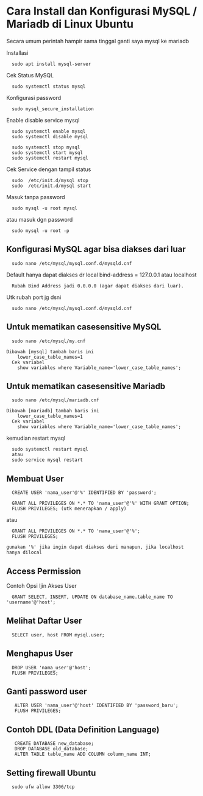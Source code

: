 # Cara Install dan Konfigurasi MySQL / Mariadb di Linux Ubuntu
Secara umum perintah hampir sama tinggal ganti saya mysql ke mariadb

Installasi
```
  sudo apt install mysql-server
```
Cek Status MySQL
```
  sudo systemctl status mysql
```

Konfigurasi password
```
  sudo mysql_secure_installation
```

Enable disable service mysql
```
  sudo systemctl enable mysql
  sudo systemctl disable mysql

  sudo systemctl stop mysql
  sudo systemctl start mysql
  sudo systemctl restart mysql
```

Cek Service dengan tampil status
```
  sudo  /etc/init.d/mysql stop
  sudo  /etc/init.d/mysql start
```

Masuk tanpa password
```
  sudo mysql -u root mysql
```
atau masuk dgn password
```
  sudo mysql -u root -p
```

## Konfigurasi MySQL agar bisa diakses dari luar
```
  sudo nano /etc/mysql/mysql.conf.d/mysqld.cnf
```

Default hanya dapat diakses dr local 
bind-address = 127.0.0.1 atau localhost 
```
  Rubah Bind Address jadi 0.0.0.0 (agar dapat diakses dari luar).
```
Utk rubah port jg dsni
```
  sudo nano /etc/mysql/mysql.conf.d/mysqld.cnf
```

## Untuk mematikan casesensitive MySQL
```
  sudo nano /etc/mysql/my.cnf

Dibawah [mysql] tambah baris ini
    lower_case_table_names=1
  Cek variabel
    show variables where Variable_name='lower_case_table_names';
```

## Untuk mematikan casesensitive Mariadb
```
  sudo nano /etc/mysql/mariadb.cnf

Dibawah [mariadb] tambah baris ini
    lower_case_table_names=1
  Cek variabel
    show variables where Variable_name='lower_case_table_names';
```

kemudian restart mysql
```
  sudo systemctl restart mysql 
  atau
  sudo service mysql restart
```

## Membuat User
```
  CREATE USER 'nama_user'@'%' IDENTIFIED BY 'password';

  GRANT ALL PRIVILEGES ON *.* TO 'nama_user'@'%' WITH GRANT OPTION;
  FLUSH PRIVILEGES; (utk menerapkan / apply)
```
atau 
```
  GRANT ALL PRIVILEGES ON *.* TO 'nama_user'@'%';
  FLUSH PRIVILEGES;
```
```
gunakan '%' jika ingin dapat diakses dari manapun, jika localhost hanya dilocal
```

## Access Permission
Contoh Opsi Ijin Akses User
```
  GRANT SELECT, INSERT, UPDATE ON database_name.table_name TO 'username'@'host';
```

## Melihat Daftar User
```
  SELECT user, host FROM mysql.user;
```

## Menghapus User
```
  DROP USER 'nama_user'@'host';
  FLUSH PRIVILEGES;
```

## Ganti password user
```
   ALTER USER 'nama_user'@'host' IDENTIFIED BY 'password_baru';
   FLUSH PRIVILEGES;
```

## Contoh DDL (Data Definition Language)
```
   CREATE DATABASE new_database;
   DROP DATABASE old_database;
   ALTER TABLE table_name ADD COLUMN column_name INT;
```

## Setting firewall Ubuntu 
```
  sudo ufw allow 3306/tcp
```
